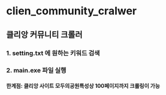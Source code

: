 # clien_community_cralwer
## 클리앙 커뮤니티 크롤러
### 1. setting.txt 에 원하는 키워드 검색
### 2. main.exe 파일 실행
#### 한계점: 클리앙 사이트 모두의공원특성상 100페이지까지 크롤링이 가능
